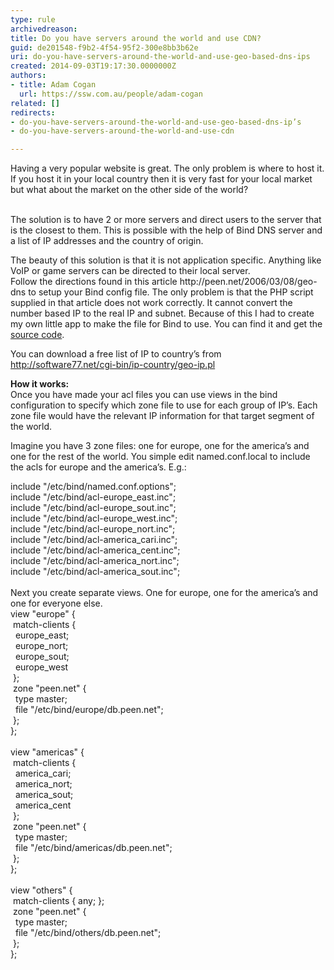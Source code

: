 ```yaml
---
type: rule
archivedreason: 
title: Do you have servers around the world and use CDN?
guid: de201548-f9b2-4f54-95f2-300e8bb3b62e
uri: do-you-have-servers-around-the-world-and-use-geo-based-dns-ips
created: 2014-09-03T19:17:30.0000000Z
authors:
- title: Adam Cogan
  url: https://ssw.com.au/people/adam-cogan
related: []
redirects:
- do-you-have-servers-around-the-world-and-use-geo-based-dns-ip’s
- do-you-have-servers-around-the-world-and-use-cdn

---
```



Having a very popular website is great. The only problem is where to host it. If you host it in your local country then it is very fast for your local market but what about the market on the other side of the world?
<br><excerpt class='endintro'></excerpt><br>
<p>The solution is to have 2 or more servers and direct users to the server that is the closest to them. This is possible with the help of Bind DNS server and a list of IP addresses and the country of origin.</p><p>The beauty of this solution is that it is not application specific. Anything like VoIP or game servers can be directed to their local server.<br>Follow the directions found in this article http&#58;//peen.net/2006/03/08/geo-dns to setup your Bind config file. The only problem is that the PHP script supplied in that article does not work correctly. It cannot convert the number based IP to the real IP and subnet. Because of this I had to create my own little app to make the file for Bind to use. You can find it and get the <a href="/Documents/IpToCountryConverter.zip"> source code</a>.</p><p>You can download a free list of IP to country’s from <a href="http&#58;//software77.net/geo-ip/"> http&#58;//software77.net/cgi-bin/ip-country/geo-ip.pl</a></p><p>
                    <strong>How it works&#58;<br>
                    </strong>Once you have made your acl files you can use views in the bind configuration to specify which zone file to use for each group of IP’s. Each zone file would have the relevant IP information for that target segment of the world.</p><p>Imagine you have 3 zone files&#58; one for europe, one for the america’s and one for the rest of the world. You simple edit named.conf.local to include the acls for europe and the america’s. E.g.&#58;</p><dl class="code"><dt>     include &quot;/etc/bind/named.conf.options&quot;; <br>    include &quot;/etc/bind/acl-europe_east.inc&quot;; <br>    include &quot;/etc/bind/acl-europe_sout.inc&quot;; <br>    include &quot;/etc/bind/acl-europe_west.inc&quot;; <br>    include &quot;/etc/bind/acl-europe_nort.inc&quot;; <br>    include &quot;/etc/bind/acl-america_cari.inc&quot;; <br>    include &quot;/etc/bind/acl-america_cent.inc&quot;; <br>    include &quot;/etc/bind/acl-america_nort.inc&quot;; <br>    include &quot;/etc/bind/acl-america_sout.inc&quot;; <br>    <br>    Next you create separate views. One for europe, one for the america’s     and one for everyone else. <br>    view &quot;europe&quot; &#123; <br>    &#160;match-clients &#123; <br>    &#160;&#160;europe_east; <br>    &#160;&#160;europe_nort; <br>    &#160;&#160;europe_sout; <br>    &#160;&#160;europe_west <br>    &#160;&#125;; <br>    &#160;zone &quot;peen.net&quot; &#123; <br>    &#160;&#160;type master; <br>    &#160;&#160;file &quot;/etc/bind/europe/db.peen.net&quot;; <br>    &#160;&#125;; <br>    &#125;; <br>
                        <br>    view &quot;americas&quot; &#123; <br>    &#160;match-clients &#123; <br>    &#160;&#160;america_cari; <br>    &#160;&#160;america_nort; <br>    &#160;&#160;america_sout; <br>    &#160;&#160;america_cent <br>    &#160;&#125;; <br>    &#160;zone &quot;peen.net&quot; &#123; <br>    &#160;&#160;type master; <br>    &#160;&#160;file &quot;/etc/bind/americas/db.peen.net&quot;; <br>    &#160;&#125;; <br>    &#125;; <br>
                        <br>    view &quot;others&quot; &#123; <br>    &#160;match-clients &#123; any; &#125;; <br>    &#160;zone &quot;peen.net&quot; &#123; <br>    &#160;&#160;type master; <br>    &#160;&#160;file &quot;/etc/bind/others/db.peen.net&quot;; <br>    &#160;&#125;; <br>    &#125;;</dt></dl>​


